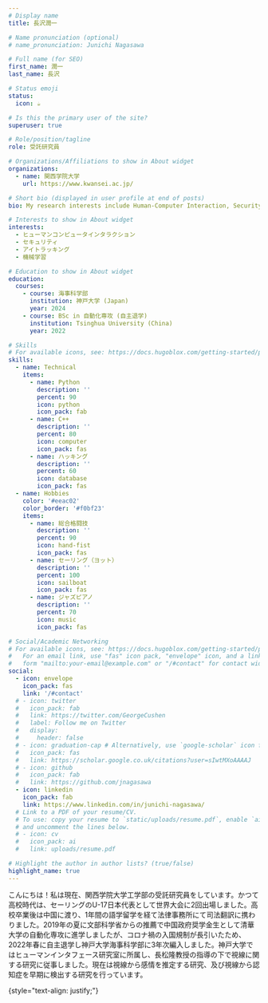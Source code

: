 ```yaml
---
# Display name
title: 長沢潤一

# Name pronunciation (optional)
# name_pronunciation: Junichi Nagasawa

# Full name (for SEO)
first_name: 潤一
last_name: 長沢

# Status emoji
status:
  icon: ☕️

# Is this the primary user of the site?
superuser: true

# Role/position/tagline
role: 受託研究員

# Organizations/Affiliations to show in About widget
organizations:
  - name: 関西学院大学
    url: https://www.kwansei.ac.jp/

# Short bio (displayed in user profile at end of posts)
bio: My research interests include Human-Computer Interaction, Security, eye tracking.

# Interests to show in About widget
interests:
  - ヒューマンコンピュータインタラクション
  - セキュリティ
  - アイトラッキング
  - 機械学習

# Education to show in About widget
education:
  courses:
    - course: 海事科学部
      institution: 神戸大学 (Japan) 
      year: 2024
    - course: BSc in 自動化専攻 (自主退学)
      institution: Tsinghua University (China)
      year: 2022

# Skills
# For available icons, see: https://docs.hugoblox.com/getting-started/page-builder/#icons
skills:
  - name: Technical
    items:
      - name: Python
        description: ''
        percent: 90
        icon: python
        icon_pack: fab
      - name: C++
        description: ''
        percent: 80
        icon: computer
        icon_pack: fas
      - name: ハッキング
        description: ''
        percent: 60
        icon: database
        icon_pack: fas
  - name: Hobbies
    color: '#eeac02'
    color_border: '#f0bf23'
    items:
      - name: 総合格闘技
        description: ''
        percent: 90
        icon: hand-fist
        icon_pack: fas
      - name: セーリング（ヨット）
        description: ''
        percent: 100
        icon: sailboat
        icon_pack: fas
      - name: ジャズピアノ
        description: ''
        percent: 70
        icon: music
        icon_pack: fas

# Social/Academic Networking
# For available icons, see: https://docs.hugoblox.com/getting-started/page-builder/#icons
#   For an email link, use "fas" icon pack, "envelope" icon, and a link in the
#   form "mailto:your-email@example.com" or "/#contact" for contact widget.
social:
  - icon: envelope
    icon_pack: fas
    link: '/#contact'
  # - icon: twitter
  #   icon_pack: fab
  #   link: https://twitter.com/GeorgeCushen
  #   label: Follow me on Twitter
  #   display:
  #     header: false
  # - icon: graduation-cap # Alternatively, use `google-scholar` icon from `ai` icon pack
  #   icon_pack: fas
  #   link: https://scholar.google.co.uk/citations?user=sIwtMXoAAAAJ
  # - icon: github
  #   icon_pack: fab
  #   link: https://github.com/jnagasawa
  - icon: linkedin
    icon_pack: fab
    link: https://www.linkedin.com/in/junichi-nagasawa/
  # Link to a PDF of your resume/CV.
  # To use: copy your resume to `static/uploads/resume.pdf`, enable `ai` icons in `params.yaml`,
  # and uncomment the lines below.
  # - icon: cv
  #   icon_pack: ai
  #   link: uploads/resume.pdf

# Highlight the author in author lists? (true/false)
highlight_name: true
---
```


こんにちは！私は現在、関西学院大学工学部の受託研究員をしています。かつて高校時代は、セーリングのU-17日本代表として世界大会に2回出場しました。高校卒業後は中国に渡り、1年間の語学留学を経て法律事務所にて司法翻訳に携わりました。2019年の夏に文部科学省からの推薦で中国政府奨学金生として清華大学の自動化専攻に進学しましたが、コロナ禍の入国規制が長引いたため、2022年春に自主退学し神戸大学海事科学部に3年次編入しました。神戸大学ではヒューマンインタフェース研究室に所属し、長松隆教授の指導の下で視線に関する研究に従事しました。現在は視線から感情を推定する研究、及び視線から認知症を早期に検出する研究を行っています。


{style="text-align: justify;"}
